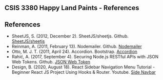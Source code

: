 
## CSIS 3380 Happy Land Paints - References

## References

* SheetJS, S. \(2012, December 2\). SheetJS/sheetjs. Github. [SheetJS/sheetjs](https://github.com/SheetJS/sheetjs)
* Reinman, A. \(2011, February 13\). Nodemailer. Github. [Nodemailer](https://github.com/nodemailer/nodemailer)
* Otto, M. J. T. \(2011, April 24\). Accordion. Bootstrap. [Accordion](https://getbootstrap.com/docs/5.0/components/accordion/#how-it-works)
* Rahić, A. \(2017, September 4\). Securing Node.js RESTful APIs with JSON Web Tokens. Github. [JSON Web Token](https://www.freecodecamp.org/news/securing-node-js-restful-apis-with-json-web-tokens-9f811a92bb52/)
* Design, B. \(2020, August 18\). React Sidebar Navigation Menu Tutorial - Beginner React JS Project Using Hooks & Router. Youtube. [Side Navbar](https://www.youtube.com/watch?v=CXa0f4-dWi4)


